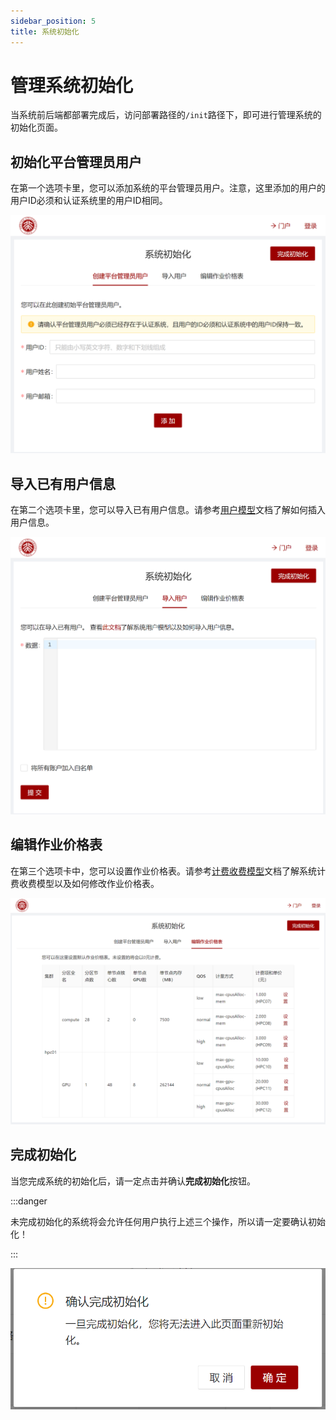 ```yaml
---
sidebar_position: 5
title: 系统初始化
---
```


# 管理系统初始化

当系统前后端都部署完成后，访问部署路径的`/init`路径下，即可进行管理系统的初始化页面。

## 初始化平台管理员用户

在第一个选项卡里，您可以添加系统的平台管理员用户。注意，这里添加的用户的用户ID必须和认证系统里的用户ID相同。

![添加平台管理员用户](./init/init-admins.png)

## 导入已有用户信息

在第二个选项卡里，您可以导入已有用户信息。请参考[用户模型](../business/users.md#导入已有用户信息)文档了解如何插入用户信息。

![导入已有用户信息](./init/init-users.png)

## 编辑作业价格表

在第三个选项卡中，您可以设置作业价格表。请参考[计费收费模型](../business/billing.mdx#从网页编辑作业价格表)文档了解系统计费收费模型以及如何修改作业价格表。

![修改作业价格表](./init/init-prices.png)

## 完成初始化

当您完成系统的初始化后，请一定点击并确认**完成初始化**按钮。

:::danger

未完成初始化的系统将会允许任何用户执行上述三个操作，所以请一定要确认初始化！

:::

![初始化完成](./init/init-complete.png)

